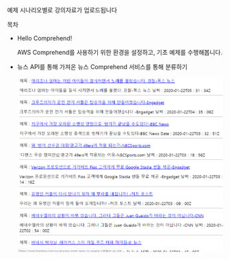 예제 시나리오별로 강의자료가 업로드됩니다

목차

- Hello Comprehend!

  AWS Comprehend를 사용하기 위한 환경을 설정하고, 기초 예제를 수행해봅니다.

- 뉴스 API를 통해 가져온 뉴스 Comprehend 서비스를 통해 분류하기

  ![img](../img/web1.PNG)
